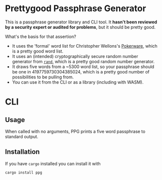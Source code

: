 # Prettygood Passphrase Generator

This is a passphrase generator library and CLI tool. It **hasn't been reviewed
by a security expert or audited for problems**, but it should be pretty good.

What's the basis for that assertion?

* It uses the 'formal' word list for Christopher Wellons's
  [Pokerware](https://github.com/skeeto/pokerware), which is a pretty good
  word list.
* It uses an (intended) cryptographically secure random number
  generator from [`rand`](https://crates.io/crates/rand), which is
  a pretty good random number generator.
* It draws five words from a ~5300 word list, so your passphrase should be
  one in 4197759730304385024, which is a pretty good number of possibilities
  to be pulling from.
* You can use it from the CLI or as a library (including with WASM).


# CLI

## Usage

When called with no arguments, PPG prints a five word passphrase to standard
output.

## Installation
If you have `cargo` installed you can install it with

```
cargo install ppg
```

